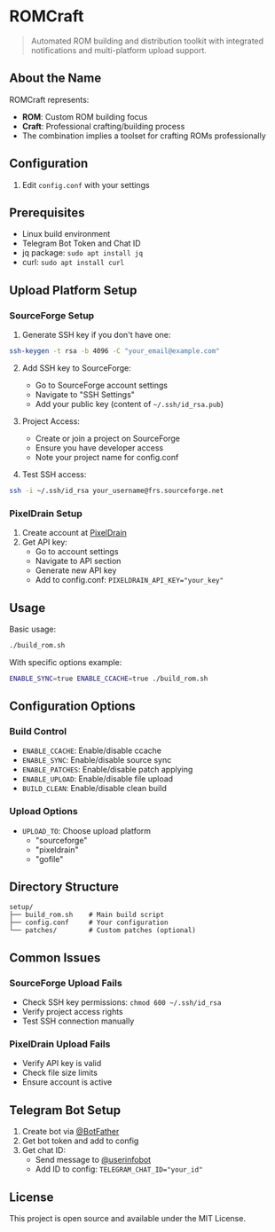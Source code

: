 # ROMCraft

> Automated ROM building and distribution toolkit with integrated notifications and multi-platform upload support.

## About the Name

ROMCraft represents:
- **ROM**: Custom ROM building focus
- **Craft**: Professional crafting/building process
- The combination implies a toolset for crafting ROMs professionally

## Configuration

1. Edit `config.conf` with your settings

## Prerequisites

- Linux build environment
- Telegram Bot Token and Chat ID
- jq package: `sudo apt install jq`
- curl: `sudo apt install curl`

## Upload Platform Setup

### SourceForge Setup

1. Generate SSH key if you don't have one:
```bash
ssh-keygen -t rsa -b 4096 -C "your_email@example.com"
```

2. Add SSH key to SourceForge:
   - Go to SourceForge account settings
   - Navigate to "SSH Settings"
   - Add your public key (content of `~/.ssh/id_rsa.pub`)

3. Project Access:
   - Create or join a project on SourceForge
   - Ensure you have developer access
   - Note your project name for config.conf

4. Test SSH access:
```bash
ssh -i ~/.ssh/id_rsa your_username@frs.sourceforge.net
```

### PixelDrain Setup

1. Create account at [PixelDrain](https://pixeldrain.com)
2. Get API key:
   - Go to account settings
   - Navigate to API section
   - Generate new API key
   - Add to config.conf: `PIXELDRAIN_API_KEY="your_key"`

## Usage

Basic usage:
```bash
./build_rom.sh
```

With specific options example:
```bash
ENABLE_SYNC=true ENABLE_CCACHE=true ./build_rom.sh
```

## Configuration Options

### Build Control
- `ENABLE_CCACHE`: Enable/disable ccache
- `ENABLE_SYNC`: Enable/disable source sync
- `ENABLE_PATCHES`: Enable/disable patch applying
- `ENABLE_UPLOAD`: Enable/disable file upload
- `BUILD_CLEAN`: Enable/disable clean build

### Upload Options
- `UPLOAD_TO`: Choose upload platform
  - "sourceforge"
  - "pixeldrain"
  - "gofile"

## Directory Structure
```
setup/
├── build_rom.sh    # Main build script
├── config.conf     # Your configuration
└── patches/        # Custom patches (optional)
```

## Common Issues

### SourceForge Upload Fails
- Check SSH key permissions: `chmod 600 ~/.ssh/id_rsa`
- Verify project access rights
- Test SSH connection manually

### PixelDrain Upload Fails
- Verify API key is valid
- Check file size limits
- Ensure account is active

## Telegram Bot Setup

1. Create bot via [@BotFather](https://t.me/BotFather)
2. Get bot token and add to config
3. Get chat ID:
   - Send message to [@userinfobot](https://t.me/userinfobot)
   - Add ID to config: `TELEGRAM_CHAT_ID="your_id"`

## License

This project is open source and available under the MIT License.
